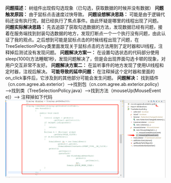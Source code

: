**问题描述：**
树组件出现假勾选现象（已勾选，获取数据的时候并没有数据）
**问题触发原因：**
由于鼠标点击速度过快导致。
**问题设想解决思路：**
可能是由于逻辑代码还没有执行完，就已经执行了焦点事件。由此怀疑是哪里的线程出现了问题。
**问题实际解决思路：**
先去追踪了获取勾选数据的方法，发现数据已经有问题，接着在服务端找到封装勾选数据的地方，发现打断点一个一个执行没有问题，由此认证了我的观点。之后想到可能是鼠标点击的时候线程出现了问题，在TreeSelectionPolicy类里面发现关于鼠标点击的方法用到了定时器和UI线程，注释掉后测试没有发现问题。
**问题解决方案一：**
在设置勾选状态的代码部分使用sleep(1000)方法睡眠1秒，发现问题解决了，但是会出现界面勾选卡顿的现象，对用户交互非常不友好。
**问题解决方案二：**
在监听事件的地方发现了使用UI线程和定时器，注视后解决。
**可能导致的延申问题：**
在注释掉这个定时器和里面的on_click事件后，它涉及到的其他部分可能会发生问题。
**问题解决：**
找到插件（cn.com.agree.ab.exterior）——>找到包（cn.com.agree.ab.exterior.policy）——>找到类（TreeSelectionPolicy.java）——>找到方法（mouseUp(MouseEvent e)）——> 注释掉如下代码
![enter image description here](../images/待评审文档/上海农商—树组件勾选/1.png)